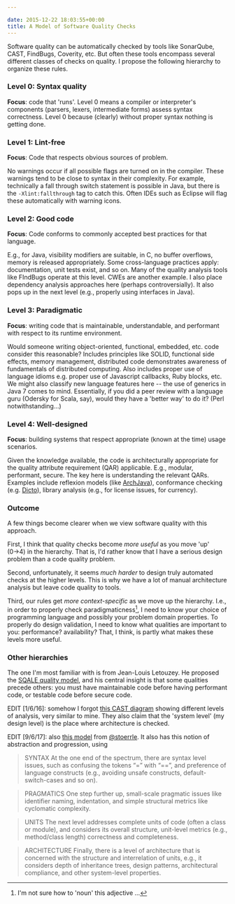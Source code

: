 ```yaml
---

date: 2015-12-22 18:03:55+00:00
title: A Model of Software Quality Checks
---
```


Software quality can be automatically checked by tools like SonarQube, CAST, FindBugs, Coverity, etc. But often these tools encompass several different classes of checks on quality. I propose the following hierarchy to organize these rules.

### Level 0: Syntax quality

**Focus**: code that 'runs'.
Level 0 means a compiler or interpreter's components (parsers, lexers, intermediate forms) assess syntax correctness. Level 0 because (clearly) without proper syntax nothing is getting done.

### Level 1: Lint-free
**Focus**: Code that respects obvious sources of problem.

No warnings occur if all possible flags are turned on in the compiler. These warnings tend to be close to syntax in their complexity. For example, technically a fall through switch statement is possible in Java, but there is the `-Xlint:fallthrough` tag to catch this. Often IDEs such as Eclipse will flag these automatically with warning icons.

### Level 2: Good code

**Focus**: Code conforms to commonly accepted best practices for that language.

E.g., for Java, visibility modifiers are suitable, in C, no buffer overflows, memory is released appropriately. Some cross-language practices apply: documentation, unit tests exist, and so on. Many of the quality analysis tools like FIndBugs operate at this level. CWEs are another example. I also place dependency analysis approaches here (perhaps controversially). It also pops up in the next level (e.g., properly using interfaces in Java).

### Level 3: Paradigmatic

**Focus**: writing code that is maintainable, understandable, and performant with respect to its runtime environment.

Would someone writing object-oriented, functional, embedded, etc. code consider this reasonable? Includes principles like SOLID, functional side effects, memory management, distributed code demonstrates awareness of fundamentals of distributed computing. Also includes proper use of language idioms e.g. proper use of Javascript callbacks, Ruby blocks, etc. We might also classify new language features here -- the use of generics in Java 7 comes to mind. Essentially, if you did a peer review with a language guru (Odersky for Scala, say), would they have a 'better way' to do it? (Perl notwithstanding...)

### Level 4: Well-designed

**Focus**: building systems that respect appropriate (known at the time) usage scenarios.

Given the knowledge available, the code is architecturally appropriate for the quality attribute requirement (QAR) applicable. E.g., modular, performant, secure. The key here is understanding the relevant QARs. Examples include reflexion models (like [ArchJava](http://archjava.fluid.cs.cmu.edu)), conformance checking (e.g. [Dicto](http://scg.unibe.ch/dicto/)), library analysis (e.g., for license issues, for currency).

### Outcome

A few things become clearer when we view software quality with this approach.

First, I think that quality checks become _more useful_ as you move 'up' (0→4) in the hierarchy. That is, I'd rather know that I have a serious design problem than a code quality problem.

Second, unfortunately, it seems _much harder_ to design truly automated checks at the higher levels. This is why we have a lot of manual architecture analysis but leave code quality to tools.

Third, our rules get _more context-specific_ as we move up the hierarchy. I.e., in order to properly check paradigmaticness[^1], I need to know your choice of programming language and possibly your problem domain properties. To properly do design validation, I need to know what qualities are important to you: performance? availability? That, I think, is partly what makes these levels more useful.

### Other hierarchies

The one I'm most familiar with is from Jean-Louis Letouzey. He proposed the [SQALE quality model](http://www.sqale.org/download), and his central insight is that some qualities precede others: you must have maintainable code before having performant code, or testable code before secure code.

EDIT [1/6/16]: somehow I forgot [this CAST diagram](http://www.castsoftware.com/products/architecture-checker) showing different levels of analysis, very similar to mine. They also claim that the 'system level' (my design level) is the place where architecture is checked.

EDIT [9/6/17]: also [this model](http://qaware.blogspot.com/2017/06/i-know-it-when-i-see-it-perceptions-of.html) from [@stoerrle](https://twitter.com/stoerrle). It also has this notion of abstraction and progression, using 

> SYNTAX At the one end of the spectrum, there are syntax level issues, such as confusing the tokens “=” with “==”, and preference of language constructs (e.g., avoiding unsafe constructs, default-switch-cases and so on).

> PRAGMATICS One step further up, small-scale pragmatic issues like identifier naming, indentation, and simple structural metrics like cyclomatic complexity.

> UNITS The next level addresses complete units of code (often a class or module), and considers its overall structure, unit-level metrics 
(e.g., method/class length) correctness and completeness. 

> ARCHITECTURE Finally, there is a level of architecture that is concerned with the structure and interrelation of units, e.g., it considers depth of inheritance trees, design patterns, architectural compliance, and other system-level properties.

[^1]: I'm not sure how to 'noun' this adjective ...





